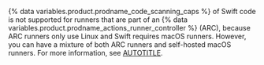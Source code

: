 {% data variables.product.prodname_code_scanning_caps %} of Swift code is not supported for runners that are part of an {% data variables.product.prodname_actions_runner_controller %} (ARC), because ARC runners only use Linux and Swift requires macOS runners. However, you can have a mixture of both ARC runners and self-hosted macOS runners. For more information, see [AUTOTITLE](/actions/hosting-your-own-runners/managing-self-hosted-runners-with-actions-runner-controller/about-actions-runner-controller).
